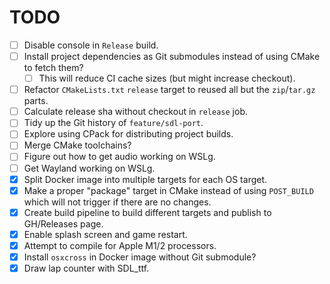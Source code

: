 # TODO
- [ ] Disable console in `Release` build.
- [ ] Install project dependencies as Git submodules instead of using CMake to fetch them?
  - [  ] This will reduce CI cache sizes (but might increase checkout).
- [ ] Refactor `CMakeLists.txt` `release` target to reused all but the `zip`/`tar.gz` parts.
- [ ] Calculate release sha without checkout in `release` job.
- [ ] Tidy up the Git history of `feature/sdl-port`.
- [ ] Explore using CPack for distributing project builds.
- [ ] Merge CMake toolchains?
- [ ] Figure out how to get audio working on WSLg.
- [ ] Get Wayland working on WSLg.
- [x] Split Docker image into multiple targets for each OS target.
- [x] Make a proper "package" target in CMake instead of using `POST_BUILD` which will not trigger if there are no changes.
- [x] Create build pipeline to build different targets and publish to GH/Releases page.
- [x] Enable splash screen and game restart.
- [x] Attempt to compile for Apple M1/2 processors.
- [x] Install `osxcross` in Docker image without Git submodule?
- [x] Draw lap counter with SDL_ttf.
